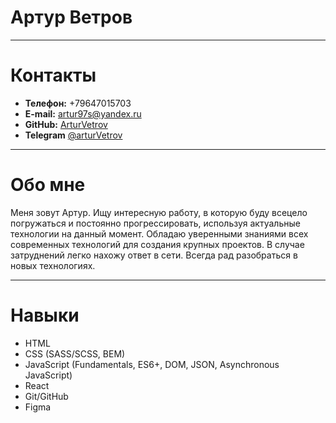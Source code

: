 # Артур Ветров
***
# Контакты

* **Телефон:** +79647015703
 * **E-mail:** [artur97s@yandex.ru](artur97s@yandex.ru)
* **GitHub:** [ArturVetrov](https://github.com/ArturVetrov)
* **Telegram** [@arturVetrov](https://t.me/arturVetrov)
***
# Обо мне
Меня зовут Артур. Ищу интересную работу, в которую буду всецело погружаться и постоянно прогрессировать, используя актуальные технологии на данный момент. Обладаю уверенными знаниями всех современных технологий для создания крупных проектов. В случае затруднений легко нахожу ответ в сети. Всегда рад разобраться в новых технологиях.
***
# Навыки

* HTML
* CSS (SASS/SCSS, BEM)
* JavaScript (Fundamentals, ES6+, DOM, JSON, Asynchronous JavaScript)
* React
* Git/GitHub
* Figma